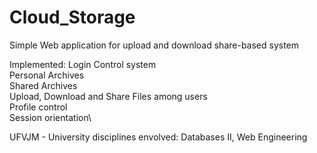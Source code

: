 # Cloud_Storage
Simple Web application for upload and download share-based system 

Implemented:
  Login Control system\
  Personal Archives\
  Shared Archives\
  Upload, Download and Share Files among users\
  Profile control\
  Session orientation\
  
UFVJM - University disciplines envolved: Databases II, Web Engineering
